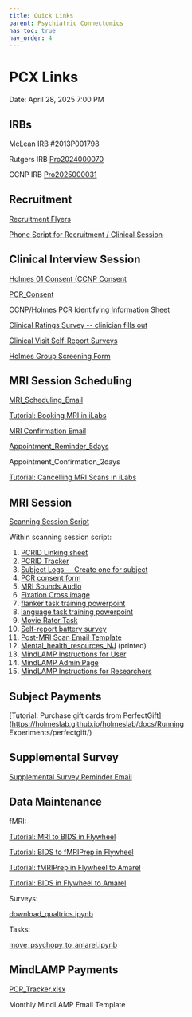 ```yaml
---
title: Quick Links
parent: Psychiatric Connectomics
has_toc: true
nav_order: 4
---
```


# PCX Links

Date: April 28, 2025 7:00 PM

## IRBs

McLean IRB #2013P001798

Rutgers IRB [Pro2024000070](https://eirb.rutgers.edu/eIRB/sd/Rooms/DisplayPages/LayoutInitial?Container=com.webridge.entity.Entity[OID[EADDAF86AE3411EE3E910AED9E565000]])

CCNP IRB [Pro2025000031](https://eirb.rutgers.edu/eIRB/sd/Rooms/DisplayPages/LayoutInitial?Container=com.webridge.entity.Entity[OID[61C2F922CC7511EF4B910AED9E565000]])

## Recruitment

[Recruitment Flyers](https://rutgers.box.com/s/c6v6x63oa6az0bcjvkau879zql6klwtf)

[Phone Script for Recruitment / Clinical Session](https://rutgers.box.com/s/2iw6nibdjy8ex6zns8ne063nwd3hub9k)

## Clinical Interview Session

[Holmes 01 Consent (CCNP Consent](https://rutgers.ca1.qualtrics.com/jfe/form/SV_byE8zSL9wiv3PLM)

[PCR_Consent](https://rutgers.ca1.qualtrics.com/jfe/form/SV_1GQDBN2Y4DHxSse)

[CCNP/Holmes PCR Identifying Information Sheet](https://rutgers.box.com/s/habtubduu0w3am4bb09npgxttliyl6wc) 

[Clinical Ratings Survey -- clinician fills out](https://rutgers.ca1.qualtrics.com/jfe/form/SV_bpUc7WXekERE7Cm)

[Clinical Visit Self-Report Surveys](https://rutgers.ca1.qualtrics.com/jfe/form/SV_78QRYTSOnegCSjQ)

[Holmes Group Screening Form](https://rutgers.ca1.qualtrics.com/jfe/form/SV_6M462seOVvuYD5k)

## MRI Session Scheduling

[MRI_Scheduling_Email](https://rutgers.box.com/s/nl34g17f6kjcor4c0jtfdn1k1re3bva7) 

[Tutorial: Booking MRI in iLabs](https://www.notion.so/Scheduling-MRI-Scans-at-CAHBIR-173cf00eb9368082b3c1ec7c9d39c66e?pvs=21)

[MRI Confirmation Email](https://rutgers.box.com/s/a5a3k8n5tdu0az3nerfzi3n4j3igtbf5)

[Appointment_Reminder_5days](https://rutgers.box.com/s/a5a3k8n5tdu0az3nerfzi3n4j3igtbf5)

Appointment_Confirmation_2days

[Tutorial: Cancelling MRI Scans in iLabs](https://www.notion.so/Scheduling-MRI-Scans-at-CAHBIR-173cf00eb9368082b3c1ec7c9d39c66e?pvs=21)

## MRI Session

[Scanning Session Script](https://www.notion.so/Scanning-Session-Script-Rutgers-1a7cf00eb9368039b2e1fdbb181e277b?pvs=21)

Within scanning session script:

1. [PCRID Linking sheet](https://rutgers.box.com/s/0arhl2n2i2illvyhb9l9gfop46m29lcn)
2. [PCRID Tracker](https://rutgers.box.com/s/8e77ri389fomlppgnn73gwiaaox3beal) 
3.  [Subject Logs -- Create one for subject](https://rutgers.box.com/s/86lbddpb6fk0uh7vumr43tlu8wggsc42)
4. [PCR consent form](https://rutgers.ca1.qualtrics.com/jfe/form/SV_1GQDBN2Y4DHxSse)
5. [MRI Sounds Audio](https://rutgers.box.com/s/hm6yyhqclbyngto8zhvno5hk9ibmusgo)
6. [Fixation Cross image](https://rutgers.box.com/s/bq3vkqlc7ff1iv3psm0eifldz8hcitet)
7. [flanker task training powerpoint](https://rutgers.box.com/s/fxwl23n2mdwpp7l784946we6cmu7po1x)
8. [language task training powerpoint](https://rutgers.box.com/s/fmifnrlyfphs74nlsc2hdf6gdpmb3e32)
9. [Movie Rater Task](https://rutgers.box.com/s/v3n80mn5xuigav4g9r0cy903k2autn48) 
10. [Self-report battery survey](https://rutgers.ca1.qualtrics.com/jfe/form/SV_0UqGfGjgsl2nklU)
11. [Post-MRI Scan Email Template](https://rutgers.box.com/s/5y7wsd6m2ch9stcpwoq2yupgwuy02jzh)
12. [Mental_health_resources_NJ](https://rutgers.box.com/s/wdzm85lp57errgwe3msyy8jelainem8s) (printed)
13. [MindLAMP Instructions for User](https://rutgers.box.com/s/02c2rqj7gym6vfkzhxrca3i15be8gbbh)
14. [MindLAMP Admin Page](https://dashboard.lamp.digital/#/)
15. [MindLAMP Instructions for Researchers](https://rutgers.box.com/s/02c2rqj7gym6vfkzhxrca3i15be8gbbh)

## Subject Payments

[Tutorial: Purchase gift cards from PerfectGift](https://holmeslab.github.io/holmeslab/docs/Running Experiments/perfectgift/)

## Supplemental Survey

[Supplemental Survey Reminder Email](https://rutgers.box.com/s/30wdozbmtsyfob49s57938ctq5etsf47)

## Data Maintenance

fMRI:

[Tutorial: MRI to BIDS in Flywheel](https://www.notion.so/Flywheel-Tutorial-MBME-Scans-134cf00eb936804ca6a0d364fcfd7266?pvs=21) 

[Tutorial: BIDS to fMRIPrep in Flywheel](https://www.notion.so/Flywheel-Tutorial-MBME-Scans-134cf00eb936804ca6a0d364fcfd7266?pvs=21)

[Tutorial: fMRIPrep in Flywheel to Amarel](https://www.notion.so/Flywheel-Tutorial-MBME-Scans-134cf00eb936804ca6a0d364fcfd7266?pvs=21) 

[Tutorial: BIDS in Flywheel to Amarel](https://www.notion.so/Flywheel-Tutorial-MBME-Scans-134cf00eb936804ca6a0d364fcfd7266?pvs=21) 

Surveys:

[download_qualtrics.ipynb](https://rutgers.box.com/s/gbyxw8so3ygo9hb3lzd19sc1ermga4vo)

Tasks:

[move_psychopy_to_amarel.ipynb](https://rutgers.box.com/s/2ko0vive5aegeplaqabd8go4ug0e0g6h)

## MindLAMP Payments

[PCR_Tracker.xlsx](https://rutgers.box.com/s/i5jaa225v6fz6czlj1bbakar79xtrvng) 

Monthly MindLAMP Email Template